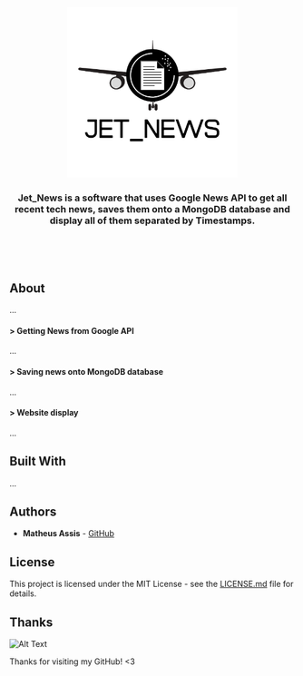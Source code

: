 <p align="center">
  <img width="300" height="300" src="/images/jet_news_logo.png">
</p>
<h3 align="center">
  Jet_News is a software that uses Google News API to get all recent tech news, saves them onto a MongoDB database and display all of them separated by Timestamps.
</h3>
</br>
</br>
</br>

## About

...

#### > Getting News from Google API

...

#### > Saving news onto MongoDB database

...

#### > Website display

...

## Built With

...

## Authors

* **Matheus Assis** - [GitHub](https://github.com/MatheusMAssis)

## License

This project is licensed under the MIT License - see the [LICENSE.md](LICENSE.md) file for details.

## Thanks

![Alt Text](https://media.giphy.com/media/vFKqnCdLPNOKc/giphy.gif)

Thanks for visiting my GitHub! <3
